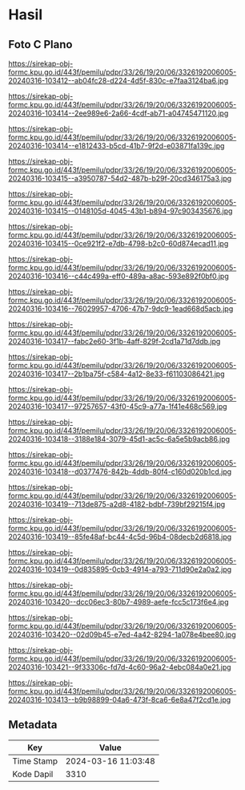 # Hasil

## Foto C Plano

https://sirekap-obj-formc.kpu.go.id/443f/pemilu/pdpr/33/26/19/20/06/3326192006005-20240316-103412--ab04fc28-d224-4d5f-830c-e7faa3124ba6.jpg

https://sirekap-obj-formc.kpu.go.id/443f/pemilu/pdpr/33/26/19/20/06/3326192006005-20240316-103414--2ee989e6-2a66-4cdf-ab71-a04745471120.jpg

https://sirekap-obj-formc.kpu.go.id/443f/pemilu/pdpr/33/26/19/20/06/3326192006005-20240316-103414--e1812433-b5cd-41b7-9f2d-e03871fa139c.jpg

https://sirekap-obj-formc.kpu.go.id/443f/pemilu/pdpr/33/26/19/20/06/3326192006005-20240316-103415--a3950787-54d2-487b-b29f-20cd346175a3.jpg

https://sirekap-obj-formc.kpu.go.id/443f/pemilu/pdpr/33/26/19/20/06/3326192006005-20240316-103415--0148105d-4045-43b1-b894-97c903435676.jpg

https://sirekap-obj-formc.kpu.go.id/443f/pemilu/pdpr/33/26/19/20/06/3326192006005-20240316-103415--0ce921f2-e7db-4798-b2c0-60d874ecad11.jpg

https://sirekap-obj-formc.kpu.go.id/443f/pemilu/pdpr/33/26/19/20/06/3326192006005-20240316-103416--c44c499a-eff0-489a-a8ac-593e892f0bf0.jpg

https://sirekap-obj-formc.kpu.go.id/443f/pemilu/pdpr/33/26/19/20/06/3326192006005-20240316-103416--76029957-4706-47b7-9dc9-1ead668d5acb.jpg

https://sirekap-obj-formc.kpu.go.id/443f/pemilu/pdpr/33/26/19/20/06/3326192006005-20240316-103417--fabc2e60-3f1b-4aff-829f-2cd1a71d7ddb.jpg

https://sirekap-obj-formc.kpu.go.id/443f/pemilu/pdpr/33/26/19/20/06/3326192006005-20240316-103417--2b1ba75f-c584-4a12-8e33-f61103086421.jpg

https://sirekap-obj-formc.kpu.go.id/443f/pemilu/pdpr/33/26/19/20/06/3326192006005-20240316-103417--97257657-43f0-45c9-a77a-1f41e468c569.jpg

https://sirekap-obj-formc.kpu.go.id/443f/pemilu/pdpr/33/26/19/20/06/3326192006005-20240316-103418--3188e184-3079-45d1-ac5c-6a5e5b9acb86.jpg

https://sirekap-obj-formc.kpu.go.id/443f/pemilu/pdpr/33/26/19/20/06/3326192006005-20240316-103418--d0377476-842b-4ddb-80f4-c160d020b1cd.jpg

https://sirekap-obj-formc.kpu.go.id/443f/pemilu/pdpr/33/26/19/20/06/3326192006005-20240316-103419--713de875-a2d8-4182-bdbf-739bf29215f4.jpg

https://sirekap-obj-formc.kpu.go.id/443f/pemilu/pdpr/33/26/19/20/06/3326192006005-20240316-103419--85fe48af-bc44-4c5d-96b4-08decb2d6818.jpg

https://sirekap-obj-formc.kpu.go.id/443f/pemilu/pdpr/33/26/19/20/06/3326192006005-20240316-103419--0d835895-0cb3-4914-a793-711d90e2a0a2.jpg

https://sirekap-obj-formc.kpu.go.id/443f/pemilu/pdpr/33/26/19/20/06/3326192006005-20240316-103420--dcc06ec3-80b7-4989-aefe-fcc5c173f6e4.jpg

https://sirekap-obj-formc.kpu.go.id/443f/pemilu/pdpr/33/26/19/20/06/3326192006005-20240316-103420--02d09b45-e7ed-4a42-8294-1a078e4bee80.jpg

https://sirekap-obj-formc.kpu.go.id/443f/pemilu/pdpr/33/26/19/20/06/3326192006005-20240316-103421--9f33306c-fd7d-4c60-96a2-4ebc084a0e21.jpg

https://sirekap-obj-formc.kpu.go.id/443f/pemilu/pdpr/33/26/19/20/06/3326192006005-20240316-103413--b9b98899-04a6-473f-8ca6-6e8a47f2cd1e.jpg


## Metadata

| Key        | Value               |
| ---------- | ------------------- |
| Time Stamp | 2024-03-16 11:03:48 |
| Kode Dapil | 3310                |



